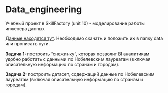 # Data_engineering
Учебный проект в SkillFactory (unit 10) - моделирование работы инженера данных

[Данные находятся тут](https://drive.google.com/drive/folders/1lQ8dRZo_S1a4zxXi8JsxA9ZrIT8RYJzU?usp=sharing). Необходимо скачать и положить их в папку data или прописать пути. 



**Задача 1:** построить “снежинку“, которая позволит BI аналитикам удобно работать с данными по Нобелевским лауреатам (включая описательную информацию по странам и городам).

**Задача 2:** построить датасет, содержащий данные по Нобелевским лауреатам (включая описательную информацию по странам и городам).


